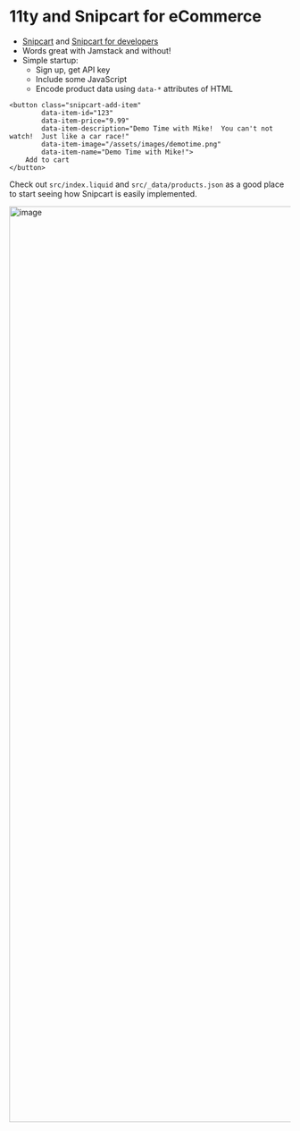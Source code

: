 # 11ty and Snipcart for eCommerce

- [Snipcart](https://snipcart.com/) and [Snipcart for developers](https://snipcart.com/ecommerce-for-developers)
- Words great with Jamstack and without!
- Simple startup:
  - Sign up, get API key
  - Include some JavaScript
  - Encode product data using
    `data-*` attributes of HTML

```
<button class="snipcart-add-item" 
        data-item-id="123" 
        data-item-price="9.99" 
        data-item-description="Demo Time with Mike!  You can't not watch!  Just like a car race!"
        data-item-image="/assets/images/demotime.png" 
        data-item-name="Demo Time with Mike!">
    Add to cart
</button>
```

Check out `src/index.liquid` and `src/_data/products.json` as a good place to start seeing how Snipcart is easily implemented.

<img width="1639" alt="image" src="https://github.com/cscie114/jamstack-tapas-snipcart-store/assets/4117033/f8487499-8626-4861-ab89-610d42caabec">
